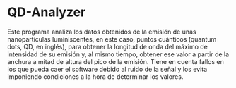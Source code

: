 # QD-Analyzer

Este programa analiza los datos obtenidos de la emisión de unas nanopartículas luminiscentes, en este caso, puntos cuánticos (quantum dots, QD, en inglés), para obtener la longitud de onda del máximo de intensidad de su emisión y, al mismo tiempo, obtener ese valor a partir de la anchura a mitad de altura del pico de la emisión. Tiene en cuenta fallos en los que pueda caer el software debido al ruido de la señal y los evita imponiendo condiciones a la hora de determinar los valores.
